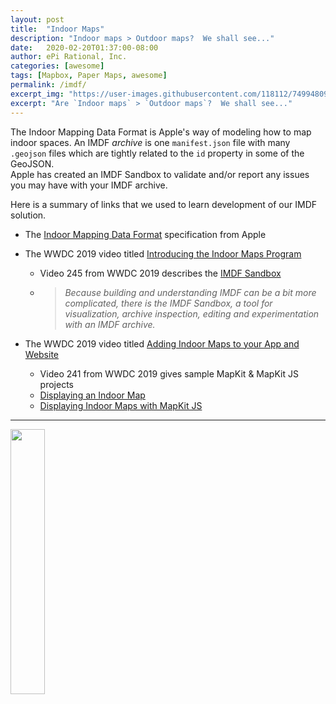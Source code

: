 ```yaml
---
layout: post
title:  "Indoor Maps"
description: "Indoor maps > Outdoor maps?  We shall see..."
date:   2020-02-20T01:37:00-08:00
author: ePi Rational, Inc.
categories: [awesome]
tags: [Mapbox, Paper Maps, awesome]
permalink: /imdf/
excerpt_img: "https://user-images.githubusercontent.com/118112/74994809-e9100e00-5403-11ea-9e67-6403a34ec26e.gif"
excerpt: "Are `Indoor maps` > `Outdoor maps`?  We shall see..."
---
```


The Indoor Mapping Data Format is Apple's way of modeling how to map indoor spaces.  An IMDF *archive* is one `manifest.json` file with many `.geojson` files which are tightly related to the `id` property in some of the GeoJSON.  
Apple has created an IMDF Sandbox to validate and/or report any issues you may have with your IMDF archive.  

Here is a summary of links that we used to learn development of our IMDF solution.

* The [Indoor Mapping Data Format](https://register.apple.com/resources/imdf/) specification from Apple
* The WWDC 2019 video titled [Introducing the Indoor Maps Program](https://developer.apple.com/videos/play/wwdc2019/245)
  * Video 245 from WWDC 2019 describes the [IMDF Sandbox](https://register.apple.com/indoor/imdf-sandbox)
  * > *Because building and understanding IMDF can be a bit more complicated, there is the IMDF Sandbox, a tool for visualization, archive inspection, editing and experimentation with an IMDF archive.*

* The WWDC 2019 video titled [Adding Indoor Maps to your App and Website](https://developer.apple.com/videos/play/wwdc2019/241)
  * Video 241 from WWDC 2019 gives sample MapKit & MapKit JS projects
  * [Displaying an Indoor Map](https://developer.apple.com/documentation/mapkit/displaying_an_indoor_map)
  * [Displaying Indoor Maps with MapKit JS](https://developer.apple.com/documentation/mapkitjs/mapkit/displaying_indoor_maps_with_mapkit_js)

---

<img src="https://user-images.githubusercontent.com/118112/74994809-e9100e00-5403-11ea-9e67-6403a34ec26e.gif" height="33%" width="33%">
